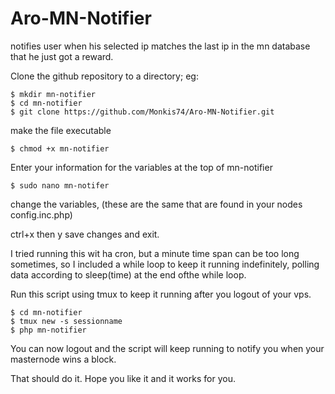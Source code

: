 # Aro-MN-Notifier
notifies user when his selected ip matches the last ip in the mn database that he just got a reward.

Clone the github repository to a directory;
eg: 

    $ mkdir mn-notifier
    $ cd mn-notifier    
    $ git clone https://github.com/Monkis74/Aro-MN-Notifier.git


make the file executable

    $ chmod +x mn-notifier
    

Enter your information for the variables at the top of mn-notifier

    $ sudo nano mn-notifer


change the variables, (these are the same that are found in your nodes config.inc.php)

ctrl+x then y save changes and exit.
    

I tried running this wit ha cron, but a minute time span can be too long sometimes, so I included a while loop to keep it running indefinitely, polling data according to sleep(time) at the end ofthe while loop.

Run this script using tmux to keep it running after you logout of your vps.

    $ cd mn-notifier
    $ tmux new -s sessionname
    $ php mn-notifier
    
You can now logout and the script will keep running to notify you when your masternode wins a block.
     


That should do it. Hope you like it and it works for you.
